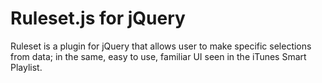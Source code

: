 Ruleset.js for jQuery
===================

Ruleset is a plugin for jQuery that allows user to make specific selections from data; in the same, easy to use, familiar UI seen in the iTunes Smart Playlist.

